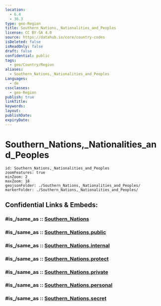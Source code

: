 ```yaml
---
location:
  - 6.4
  - 36.3
type: geo-Region
title: Southern_Nations,_Nationalities_and_Peoples
license: CC BY-SA 4.0
source: https://datahub.io/core/country-codes
isDeleted: false
isReadOnly: false
draft: false
confidential: public
tags:
  - geo/Country/Region
aliases:
  - Southern_Nations,_Nationalities_and_Peoples
Languages:
  - de
cssclasses:
  - geo-Region
publish: true
linkTitle:
keywords:
layout:
publishDate:
expiryDate:
---
```


# Southern_Nations,_Nationalities_and_Peoples

```leaflet
id: Southern_Nations,_Nationalities_and_Peoples
zoomFeatures: true 
minZoom: 2 
maxZoom: 18
geojsonFolder: ./Southern_Nations,_Nationalities_and_Peoples/
markerFolder: ./Southern_Nations,_Nationalities_and_Peoples/
```


## Confidential Links & Embeds: 

### #is_/same_as :: [Southern_Nations](/_Standards/Earth/Continent/Africa/Africa~East/Ethiopia/Regions~Ethiopia/Southern_Nations.md) 

### #is_/same_as :: [Southern_Nations.public](/_public/Earth/Continent/Africa/Africa~East/Ethiopia/Regions~Ethiopia/Southern_Nations.public.md) 

### #is_/same_as :: [Southern_Nations.internal](/_internal/Earth/Continent/Africa/Africa~East/Ethiopia/Regions~Ethiopia/Southern_Nations.internal.md) 

### #is_/same_as :: [Southern_Nations.protect](/_protect/Earth/Continent/Africa/Africa~East/Ethiopia/Regions~Ethiopia/Southern_Nations.protect.md) 

### #is_/same_as :: [Southern_Nations.private](/_private/Earth/Continent/Africa/Africa~East/Ethiopia/Regions~Ethiopia/Southern_Nations.private.md) 

### #is_/same_as :: [Southern_Nations.personal](/_personal/Earth/Continent/Africa/Africa~East/Ethiopia/Regions~Ethiopia/Southern_Nations.personal.md) 

### #is_/same_as :: [Southern_Nations.secret](/_secret/Earth/Continent/Africa/Africa~East/Ethiopia/Regions~Ethiopia/Southern_Nations.secret.md)


